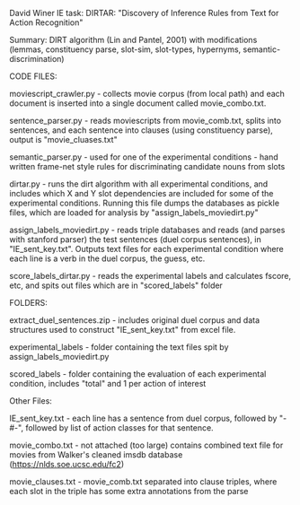 David Winer IE task: DIRTAR: "Discovery of Inference Rules from Text for Action Recognition"

Summary: DIRT algorithm (Lin and Pantel, 2001) with modifications (lemmas, constituency parse, slot-sim, slot-types, hypernyms, semantic-discrimination)


CODE FILES:

moviescript_crawler.py - collects movie corpus (from local path) and each document is inserted into a single document called movie_combo.txt.

sentence_parser.py - reads moviescripts from movie_comb.txt, splits into sentences, and each sentence into clauses (using constituency parse), output is "movie_cluases.txt"

semantic_parser.py - used for one of the experimental conditions - hand written frame-net style rules for discriminating candidate nouns from slots

dirtar.py - runs the dirt algorithm with all experimental conditions, and includes which X and Y slot dependencies are included for some of the experimental conditions. Running this file dumps the databases as pickle files, which are loaded for analysis by "assign_labels_moviedirt.py"

assign_labels_moviedirt.py - reads triple databases and reads (and parses with stanford parser) the test sentences (duel corpus sentences), in "IE_sent_key.txt". Outputs text files for each experimental condition where each line is a verb in the duel corpus, the guess, etc.

score_labels_dirtar.py - reads the experimental labels and calculates fscore, etc, and spits out files which are in "scored_labels" folder


FOLDERS:

extract_duel_sentences.zip - includes original duel corpus and data structures used to construct "IE_sent_key.txt" from excel file.

experimental_labels - folder containing the text files spit by assign_labels_moviedirt.py

scored_labels - folder containing the evaluation of each experimental condition, includes "total" and 1 per action of interest


Other Files:

IE_sent_key.txt - each line has a sentence from duel corpus, followed by "-#-", followed by list of action classes for that sentence.

movie_combo.txt - not attached (too large) contains combined text file for movies from Walker's cleaned imsdb database (https://nlds.soe.ucsc.edu/fc2)

movie_clauses.txt - movie_comb.txt separated into clause triples, where each slot in the triple has some extra annotations from the parse
